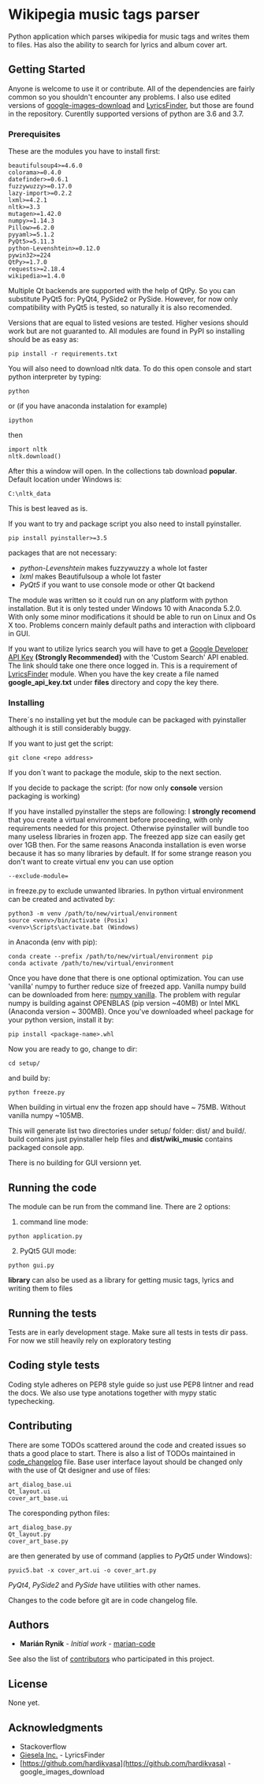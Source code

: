 # Wikipegia music tags parser

Python application which parses wikipedia for music tags and writes them to 
files. Has also the ability to search for lyrics and album cover art.

## Getting Started

Anyone is welcome to use it or contribute. All of the dependencies are fairly common so you shouldn't encounter any problems.
I also use edited versions of [google-images-download](https://github.com/hardikvasa/google-images-download) and [LyricsFinder](https://github.com/GieselaDev/LyricsFinder), but 
those are found in the repository. Curentlly supported versions of python are 3.6 and 3.7.

### Prerequisites

These are the modules you have to install first:

```
beautifulsoup4>=4.6.0
colorama>=0.4.0
datefinder>=0.6.1
fuzzywuzzy>=0.17.0
lazy-import>=0.2.2
lxml>=4.2.1
nltk>=3.3
mutagen>=1.42.0
numpy>=1.14.3
Pillow>=6.2.0
pyyaml>=5.1.2
PyQt5>=5.11.3
python-Levenshtein>=0.12.0
pywin32>=224
QtPy>=1.7.0
requests>=2.18.4
wikipedia>=1.4.0
```

Multiple Qt backends are supported with the help of QtPy. So you can substitute 
PyQt5 for: PyQt4, PySide2 or PySide. However, for now only compatibility with 
PyQt5 is tested, so naturally it is also recomended.

Versions that are equal to listed vesions are tested. Higher vesions should work but are not guaranted to. All modules are found in PyPI so installing should be as easy as:
```
pip install -r requirements.txt
```

You will also need to download nltk data. To do this open console and start python interpreter by typing:
```
python
```
or (if you have anaconda instalation for example)
```
ipython
```
then
```
import nltk
nltk.download()
```
After this a window will open. In the collections tab download **popular**. Default location under Windows is:
```
C:\nltk_data
```
This is best leaved as is.

If you want to try and package script you also need to install pyinstaller.
```
pip install pyinstaller>=3.5
```

packages that are not necessary:
* *python-Levenshtein* makes fuzzywuzzy a whole lot faster
* *lxml* makes Beautifulsoup a whole lot faster
* *PyQt5* if you want to use console mode or other Qt backend

The module was written so it could run on any platform with python installation. But it is only tested under Windows 10 with Anaconda 5.2.0. With only some minor modifications it should be able to run on Linux and Os X too. Problems concern mainly default paths and interaction with clipboard in GUI.

If you want to utilize lyrics search you will have to get a [Google Developer API Key](https://console.developers.google.com/projectselector/apis/library/customsearch.googleapis.com/) **(Strongly Recommended)** with the 'Custom Search' API enabled. The link should take one there once logged in. This is a requirement of [LyricsFinder](https://github.com/GieselaDev/LyricsFinder) module. When you have the key create a file named **google_api_key.txt** under **files** directory and copy the key there.

### Installing

There´s no installing yet but the module can be packaged with pyinstaller 
although it is still considerably buggy.

If you want to just get the script:

```
git clone <repo address>
```
If you don´t want to package the module, skip to the next section.

If you decide to package the script: (for now only **console** version packaging is working)

If you have installed pyinstaller the steps are following:
I **strongly recomend** that you create a virtual environment before proceeding,
with only requirements needed for this project. Otherwise pyinstaller will
bundle too many useless libraries in frozen app. The freezed app size can easily
get over 1GB then. For the same reasons Anaconda installation is even worse
because it has so many libraries by default. If for some strange reason you don't want to
create virtual env you can use option 
```
--exclude-module=
```
in freeze.py to exclude unwanted libraries. In python virtual environment can be
created and activated by:
```
python3 -m venv /path/to/new/virtual/environment
source <venv>/bin/activate (Posix)
<venv>\Scripts\activate.bat (Windows)
```
in Anaconda (env with pip):
```
conda create --prefix /path/to/new/virtual/environment pip
conda activate /path/to/new/virtual/environment
```
Once you have done that there is one optional optimization. You can use 'vanilla'
numpy to further reduce size of freezed app. Vanilla numpy build can be downloaded
from here: [numpy vanilla](https://www.lfd.uci.edu/~gohlke/pythonlibs/#numpy). The problem with regular numpy is building against OPENBLAS (pip version ~40MB) or Intel MKL (Anaconda version ~ 300MB). Once you've downloaded wheel package for your python version, install it by:
```
pip install <package-name>.whl
```
Now you are ready to go, change to dir:
```
cd setup/
```
and build by:
```
python freeze.py
```
When building in virtual env the frozen app should have ~ 75MB. Without vanilla numpy ~105MB.

This will generate list two directories under setup/ folder: dist/ and build/.
build contains just pyinstaller help files and **dist/wiki_music** contains 
packaged console app. 

There is no building for GUI versionn yet.

## Running the code

The module can be run from the command line. There are 2 options:
1. command line mode:
```
python application.py
```
2. PyQt5 GUI mode:
```
python gui.py
```

**library** can also be used as a library for getting music tags, lyrics and writing them to files

## Running the tests

Tests are in early development stage. Make sure all tests in tests dir pass. For now we still heavily rely on exploratory testing

## Coding style tests

Coding style adheres on PEP8 style guide so just use PEP8 lintner and read the docs. 
We also use type anotations together with mypy static typechecking.

## Contributing

There are some TODOs scattered around the code and created issues so thats a good place to start. 
There is also a list of TODOs maintained in 
[code_changelog](https://github.com/marian-code/wikipedia-music-tags/blob/master/code_changelog.md) file. 
Base user interface layout should be changed only with the use of Qt designer and use of files:
```
art_dialog_base.ui
Qt_layout.ui
cover_art_base.ui
```
The coresponding python files:
```
art_dialog_base.py
Qt_layout.py
cover_art_base.py
```
are then generated by use of command (applies to *PyQt5* under Windows):
```
pyuic5.bat -x cover_art.ui -o cover_art.py
```
*PyQt4*, *PySide2* and *PySide* have utilities with other names.

Changes to the code before git are in code changelog file.

## Authors

* **Marián Rynik** - *Initial work* - [marian-code](https://github.com/marian-code)

See also the list of [contributors](https://github.com/your/project/contributors) who participated in this project.

## License

None yet.

## Acknowledgments

* Stackoverflow
* [Giesela Inc.](https://github.com/GieselaDev) - LyricsFinder
* [https://github.com/hardikvasa](https://github.com/hardikvasa) - google_images_download


